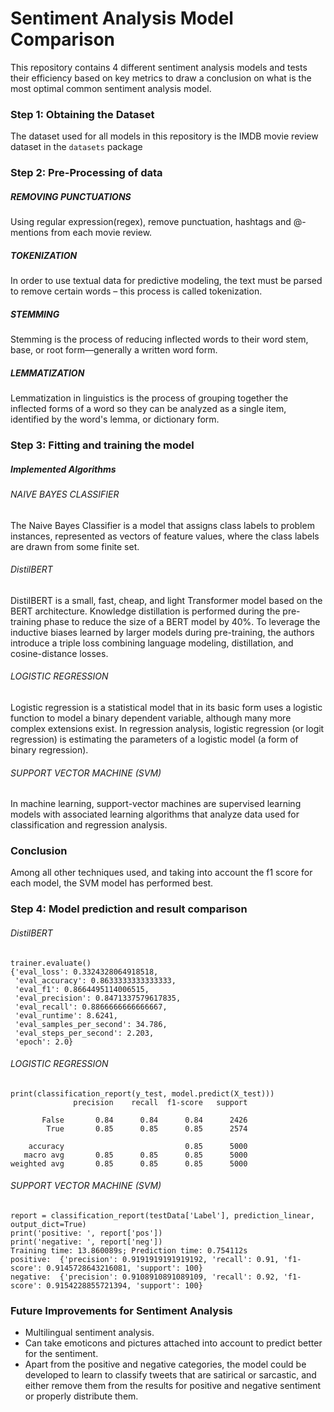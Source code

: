 # Sentiment Analysis Model Comparison
This repository contains 4 different sentiment analysis models and tests their efficiency based on key metrics to draw a conclusion on what is the most optimal common sentiment analysis model.

### Step 1: Obtaining the Dataset
The dataset used for all models in this repository is the IMDB movie review dataset in the ```datasets``` package

### Step 2: Pre-Processing of data
##### REMOVING PUNCTUATIONS
Using regular expression(regex), remove punctuation, hashtags and @-mentions from each movie review.</br>

##### TOKENIZATION
In order to use textual data for predictive modeling, the text must be parsed to remove certain words – this process is called tokenization.</br>

##### STEMMING
Stemming is the process of reducing inflected words to their word stem, base, or root form—generally a written word form.</br>

##### LEMMATIZATION
Lemmatization in linguistics is the process of grouping together the inflected forms of a word so they can be analyzed as a single item, identified by the word's lemma, or dictionary form.</br>

### Step 3: Fitting and training the model
##### Implemented Algorithms
###### NAIVE BAYES CLASSIFIER
The Naive Bayes Classifier is a model that assigns class labels to problem instances, represented as vectors of feature values, where the class labels are drawn from some finite set.
###### DistilBERT
DistilBERT is a small, fast, cheap, and light Transformer model based on the BERT architecture. Knowledge distillation is performed during the pre-training phase to reduce the size of a BERT model by 40%. To leverage the inductive biases learned by larger models during pre-training, the authors introduce a triple loss combining language modeling, distillation, and cosine-distance losses.
###### LOGISTIC REGRESSION
Logistic regression is a statistical model that in its basic form uses a logistic function to model a binary dependent variable, although many more complex extensions exist. In regression analysis, logistic regression (or logit regression) is estimating the parameters of a logistic model (a form of binary regression).
###### SUPPORT VECTOR MACHINE (SVM)
In machine learning, support-vector machines are supervised learning models with associated learning algorithms that analyze data used for classification and regression analysis.

### Conclusion
Among all other techniques used, and taking into account the f1 score for each model, the SVM model has performed best.

### Step 4: Model prediction and result comparison
###### DistilBERT
```
trainer.evaluate()
{'eval_loss': 0.3324328064918518,
 'eval_accuracy': 0.8633333333333333,
 'eval_f1': 0.8664495114006515,
 'eval_precision': 0.8471337579617835,
 'eval_recall': 0.8866666666666667,
 'eval_runtime': 8.6241,
 'eval_samples_per_second': 34.786,
 'eval_steps_per_second': 2.203,
 'epoch': 2.0} 
```
###### LOGISTIC REGRESSION
```
print(classification_report(y_test, model.predict(X_test)))
              precision    recall  f1-score   support

       False       0.84      0.84      0.84      2426
        True       0.85      0.85      0.85      2574

    accuracy                           0.85      5000
   macro avg       0.85      0.85      0.85      5000
weighted avg       0.85      0.85      0.85      5000
```
###### SUPPORT VECTOR MACHINE (SVM)
```
report = classification_report(testData['Label'], prediction_linear, output_dict=True)
print('positive: ', report['pos'])
print('negative: ', report['neg'])
Training time: 13.860089s; Prediction time: 0.754112s
positive:  {'precision': 0.9191919191919192, 'recall': 0.91, 'f1-score': 0.9145728643216081, 'support': 100}
negative:  {'precision': 0.9108910891089109, 'recall': 0.92, 'f1-score': 0.9154228855721394, 'support': 100}
```

### Future Improvements for Sentiment Analysis
* Multilingual sentiment analysis.
* Can take emoticons and pictures attached into account to predict better for the sentiment.
* Apart from the positive and negative categories, the model could be developed to learn to classify tweets that are satirical or sarcastic, and either remove them from the results for positive and negative sentiment or properly distribute them.
